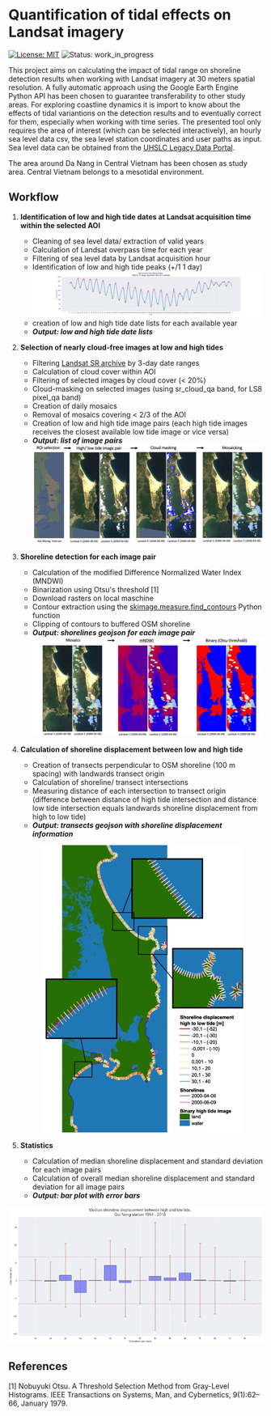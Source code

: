 # Quantification of tidal effects on Landsat imagery

[![License: MIT](https://img.shields.io/badge/License-MIT-blue.svg)](https://opensource.org/licenses/MIT)
![Status: work_in_progress](https://img.shields.io/badge/Status-work_in_progress-red.svg)

This project aims on calculating the impact of tidal range on shoreline detection results when working with Landsat imagery at 30 meters spatial resolution. A fully automatic approach using the Google Earth Engine Python API has been chosen to guarantee transferability to other study areas. For exploring coastline dynamics it is import to know about the effects of tidal variantions on the detection results and to eventually correct for them, especially when working with time series.
The presented tool only requires the area of interest (which can be selected interactively), an hourly sea level data csv, the sea level station coordinates and user paths as input. Sea level data can be obtained from the [UHSLC Legacy Data Portal](http://uhslc.soest.hawaii.edu/data/?rq#uh381http://uhslc.soest.hawaii.edu/data/csv/rqds/pacific/hourly/h381a.csv).

The area around Da Nang in Central Vietnam has been chosen as study area. Central Vietnam belongs to a mesotidal environment.

## Workflow
1. **Identification of low and high tide dates at Landsat acquisition time within the selected AOI**
    - Cleaning of sea level data/ extraction of valid years
    - Calculation of Landsat overpass time for each year
    - Filtering of sea level data by Landsat acquisition hour
    - Identification of low and high tide peaks (+/1 1 day)
    ![Sea level data at Landsat acquisition time](/images/Sea_levels_qui-nong1_2000.png)
    - creation of low and high tide date lists for each available year
    - ***Output: low and high tide date lists***

2. **Selection of nearly cloud-free images at low and high tides**
    - Filtering [Landsat SR archive](https://developers.google.com/earth-engine/datasets/catalog/landsat) by 3-day date ranges
    - Calculation of cloud cover within AOI 
    - Filtering of selected images by cloud cover (< 20%)
    - Cloud-masking on selected images (using sr_cloud_qa band, for LS8 pixel_qa band)
    - Creation of daily mosaics 
    - Removal of mosaics covering < 2/3 of the AOI
    - Creation of low and high tide image pairs (each high tide images receives the closest available low tide image or vice versa)
    - ***Output: list of image pairs***
    ![Image pair](/images/workflow_ImagePairs.png)

3. **Shoreline detection for each image pair**
    - Calculation of the modified Difference Normalized Water Index (MNDWI) 
    - Binarization using Otsu's threshold [1]
    - Download rasters on local maschine 
    - Contour extraction using the [skimage.measure.find_contours](https://scikit-image.org/docs/0.8.0/api/skimage.measure.find_contours.html) Python function 
    - Clipping of contours to buffered OSM shoreline
    - ***Output: shorelines geojson for each image pair***
    ![Shoreline detection workflow](/images/worklow_ShorelineDetection.png)


4. **Calculation of shoreline displacement between low and high tide**
    - Creation of transects perpendicular to OSM shoreline (100 m spacing) with landwards transect origin
    - Calculation of shoreline/ transect intersections
    - Measuring distance of each intersection to transect origin (difference between distance of high tide intersection and distance low tide intersection equals landwards shoreline displacement from high to low tide) 
    - ***Output: transects geojson with shoreline displacement information***
   <p align="center">
     <img src="https://github.com/ronjalappe/Quantification_tidal_effects_Landsat/blob/main/images/qui-nong1_pair3.jpg" width="400"/>
   </p>


5. **Statistics**
    - Calculation of median shoreline displacement and standard deviation for each image pairs
    - Calculation of overall median shoreline displacement and standard deviation for all image pairs
    - ***Output: bar plot with error bars***
  <p align="center">
     <img src="https://github.com/ronjalappe/Quantification_tidal_effects_Landsat/blob/main/images/qui_nong_tidal_effects.png" width="600"/>
   </p>


## References
[1] Nobuyuki Otsu. A Threshold Selection Method from Gray-Level Histograms. IEEE Transactions on Systems, Man, and Cybernetics, 9(1):62–66, January 1979.
